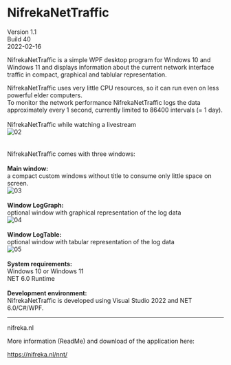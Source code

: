 # NifrekaNetTraffic
Version 1.1\
Build 40\
2022-02-16


NifrekaNetTraffic is a simple WPF desktop program for Windows 10 and Windows 11 and displays information about the current network interface traffic in compact, graphical and tablular representation.

NifrekaNetTraffic uses very little CPU resources, so it can run even on less powerful elder computers.\
To monitor the network performance NifrekaNetTraffic logs the data approximately every 1 second, currently limited to 86400 intervals (= 1 day).
\
\
NifrekaNetTraffic while watching a livestream\
![02](https://user-images.githubusercontent.com/32561354/153748917-2e303a61-ba69-4786-a018-bfadac80c98a.png)
\
\
\
NifrekaNetTraffic comes with three windows:\
\
**Main window:**\
a compact custom windows without title to consume only little space on screen.\
![03](https://user-images.githubusercontent.com/32561354/153748998-75adf60d-6dea-4f40-adbb-9a9af618aff2.png)
\
\
**Window LogGraph:**\
optional window with graphical representation of the log data\
![04](https://user-images.githubusercontent.com/32561354/153749027-83d1f724-c459-4837-94e9-376056f6d9f0.png)
\
\
**Window LogTable:**\
optional window with tabular representation of the log data\
![05](https://user-images.githubusercontent.com/32561354/153749045-b437d3d0-35b0-45f9-90a9-58c2bb215f4e.png)
\
\
**System requirements:**\
Windows 10 or Windows 11\
NET 6.0 Runtime
\
\
**Development environment:**\
NifrekaNetTraffic is developed using Visual Studio 2022 and NET 6.0/C#/WPF.


---
nifreka.nl

More information (ReadMe) and download of the application here:

https://nifreka.nl/nnt/




